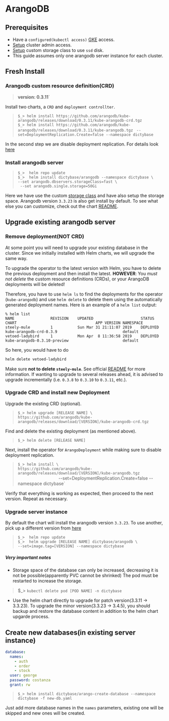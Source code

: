 # ArangoDB
## Prerequisites
* Have a `configured(kubectl access)`
  [GKE](https://cloud.google.com/kubernetes-engine/) access.
* [Setup](admin.md) cluster admin access.
* [Setup](storageclass.md) custom storage class to use `ssd` disk.
* This guide assumes only one arangodb server instance for each cluster.

## Fresh Install
### Arangodb custom resource definition(CRD)
> **version: 0.3.11**`   

Install two charts, a `CRD` and `deployment controllter`.

> `$_> helm install https://github.com/arangodb/kube-arangodb/releases/download/0.3.11/kube-arangodb-crd.tgz`   
> `$_> helm install https://github.com/arangodb/kube-arangodb/releases/download/0.3.11/kube-arangodb.tgz `
>                        `--set=DeploymentReplication.Create=false --namespace dictybase`

In the second step we are disable deployment replication. For details look
[here](https://github.com/arangodb/kube-arangodb/blob/0.3.11/docs/Manual/Deployment/Kubernetes/Helm.md)

### Install arangodb server
>`$_>  helm repo update`    
>`$_>  helm install dictybase/arangodb --namespace dictybase \ `    
>         `--set arangodb.dbservers.storageClass=fast \ `   
>         ` --set arangodb.single.storage=50Gi`

Here we have use the custom [storage class](storageclass.md) and have also
setup the storage space. Arangodb version `3.3.23` is also get install by
default. To see what else you can customize, check out the chart
[README](https://github.com/dictybase-docker/kubernetes-charts/tree/master/arangodb).

## Upgrade existing arangodb server
### Remove deployment(NOT CRD)
At some point you will need to upgrade your existing database in the cluster. 
Since we initially installed with Helm charts, we will upgrade the same way.

To upgrade the operator to the latest version with Helm, you have to
delete the previous deployment and then install the latest. **HOWEVER**:
You *must not delete* the custom resource definitions
(CRDs), or your ArangoDB deployments will be deleted!

Therefore, you have to use `helm ls` to find the deployments for the
operator (`kube-arangodb`) and use `helm delete` to delete them using the
automatically generated deployment names. Here is an example of a `helm
list` output:

```
% helm list
NAME            	REVISION	UPDATED                 	STATUS  	CHART                               	APP VERSION	NAMESPACE
steely-mule     	1       	Sun Mar 31 21:11:07 2019	DEPLOYED	kube-arangodb-crd-0.3.9             	           	default  
vetoed-ladybird 	1       	Mon Apr  8 11:36:58 2019	DEPLOYED	kube-arangodb-0.3.10-preview        	           	default  
```

So here, you would have to do

```bash
helm delete vetoed-ladybird
```
Make sure **not to delete `steely-mule`**. See official
[README](https://github.com/arangodb/kube-arangodb/blob/master/README.md) for
more information. If wanting to upgrade to several releases ahead, it is
advised to upgrade incrementally (i.e. `0.3.8` to `0.3.10` to `0.3.11`, etc.).

### Upgrade CRD and install new Deployment
Upgrade the existing CRD (optional).
> `$_> helm upgrade [RELEASE NAME] \`    
>   `https://github.com/arangodb/kube-arangodb/releases/download/[VERSION]/kube-arangodb-crd.tgz`

Find and delete the existing deployment (as mentioned above).
> `$_> helm delete [RELEASE NAME]`

Next, install the operator for `ArangoDeployment` while making sure to disable deployment replication.
> `$_> helm install \`       
>      `https://github.com/arangodb/kube-arangodb/releases/download/[VERSION]/kube-arangodb.tgz `    
>      `                  `--set=DeploymentReplication.Create=false --namespace dictybase`

Verify that everything is working as expected, then proceed to the next version. 
Repeat as necessary.

### Upgrade server instance
By default the chart will install the arangodb version `3.3.23`. To use another,
pick up a different version from
[here](https://hub.docker.com/_/arangodb/?tab=tags)

>`$_>  helm repo update`   
>`$_>  helm upgrade [RELEASE NAME] dictybase/arangodb \`    
>        `--set=image.tag=[VERSION] --namespace dictybase`

##### Very important notes
* Storage space of the database can only be increased, decreasing it is not be
  possible(apparently PVC cannot be shrinked) The pod must be restarted to increase the storage.
> $_> `kubectl delete pod [POD NAME] -n dictybase`
* Use the helm chart directly to upgrade for patch version(3.3.11 -> 3.3.23).
  To upgrade the minor version(3.3.23 -> 3.4.5), you should backup and restore
  the database content in addition to the helm chart upgarde process.

## Create new databases(in existing server instance)
```yaml
database:
  names:
    - auth
    - order
    - stock
  user: george
  password: costanza
  grant: rw
```
>`$_> helm install dictybase/arango-create-database --namespace dictybase -f new-db.yaml`    

Just add more database names in the `names` parameters, existing one will be
skipped and new ones will be created.
